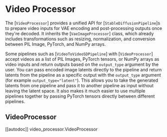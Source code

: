 <!--Copyright 2024 The HuggingFace Team. All rights reserved.

Licensed under the Apache License, Version 2.0 (the "License"); you may not use this file except in compliance with
the License. You may obtain a copy of the License at

http://www.apache.org/licenses/LICENSE-2.0

Unless required by applicable law or agreed to in writing, software distributed under the License is distributed on
an "AS IS" BASIS, WITHOUT WARRANTIES OR CONDITIONS OF ANY KIND, either express or implied. See the License for the
specific language governing permissions and limitations under the License.
-->

# Video Processor

The [`VideoProcessor`] provides a unified API for [`StableDiffusionPipeline`]s to prepare video inputs for VAE encoding and post-processing outputs once they're decoded. It inherits the [`VaeImageProcessor`] class, which already includes transformations such as resizing, normalization, and conversion between PIL Image, PyTorch, and NumPy arrays.

Some pipelines such as [`VideoToVideoSDPipeline`] with [`VideoProcessor`] accept videos as a list of PIL Images, PyTorch tensors, or NumPy arrays as video inputs and return outputs based on the `output_type` argument by the user. You can pass encoded image latents directly to the pipeline and return latents from the pipeline as a specific output with the `output_type` argument (for example `output_type="latent"`). This allows you to take the generated latents from one pipeline and pass it to another pipeline as input without leaving the latent space. It also makes it much easier to use multiple pipelines together by passing PyTorch tensors directly between different pipelines.

## VideoProcessor

[[autodoc]] video_processor.VideoProcessor
